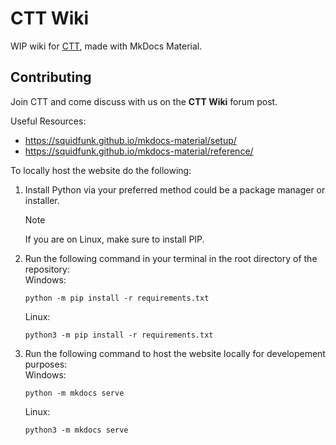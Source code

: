# CTT Wiki

WIP wiki for [CTT](https://discord.com/invite/ctt), made with MkDocs Material.

## Contributing
Join CTT and come discuss with us on the **CTT Wiki** forum post.

Useful Resources:
- https://squidfunk.github.io/mkdocs-material/setup/
- https://squidfunk.github.io/mkdocs-material/reference/

To locally host the website do the following:<br>
1. Install Python via your preferred method could be a package manager or installer.
    > [!NOTE]
    > If you are on Linux, make sure to install PIP.
2. Run the following command in your terminal in the root directory of the repository:<br>
    Windows:<br>
    ```
    python -m pip install -r requirements.txt  
    ```
    Linux:<br>
    ```
    python3 -m pip install -r requirements.txt 
    ```
3. Run the following command to host the website locally for developement purposes:<br>
    Windows:<br>
    ```
    python -m mkdocs serve
    ```

    Linux:<br>
    ```
    python3 -m mkdocs serve
    ```
